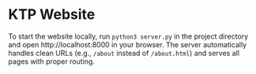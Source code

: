 # KTP Website

To start the website locally, run `python3 server.py` in the project directory and open http://localhost:8000 in your browser. The server automatically handles clean URLs (e.g., `/about` instead of `/about.html`) and serves all pages with proper routing. 
